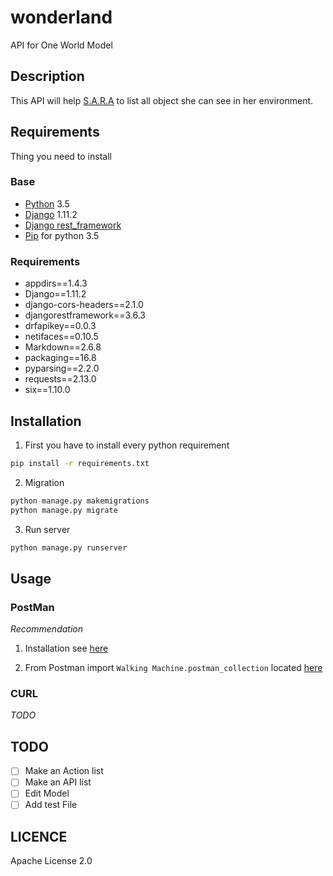 # wonderland
API for One World Model

## Description
This API will help [S.A.R.A](http://walkingmachine.ca) to list all object she can see in her environment.

## Requirements
Thing you need to install
### Base
- [Python](https://www.python.org/) 3.5
- [Django](https://www.djangoproject.com/) 1.11.2
- [Django rest_framework](http://www.django-rest-framework.org/)
- [Pip](https://pypi.python.org/pypi/pip?) for python 3.5

### Requirements
- appdirs==1.4.3
- Django==1.11.2
- django-cors-headers==2.1.0
- djangorestframework==3.6.3
- drfapikey==0.0.3
- netifaces==0.10.5
- Markdown==2.6.8
- packaging==16.8
- pyparsing==2.2.0
- requests==2.13.0
- six==1.10.0

## Installation
1. First you have to install every python requirement
```bash
pip install -r requirements.txt
```

2. Migration
```bash
python manage.py makemigrations
python manage.py migrate
```

3. Run server
```bash
python manage.py runserver
```

## Usage

### PostMan
*Recommendation*
1. Installation see [here](https://www.getpostman.com/)

2. From Postman import `Walking Machine.postman_collection` located [here](../master/Walking%20Machine.postman_collection.json)

### CURL
*TODO*

## TODO
- [ ] Make an Action list
- [ ] Make an API list
- [ ] Edit Model
- [ ] Add test File

## LICENCE
Apache License 2.0
